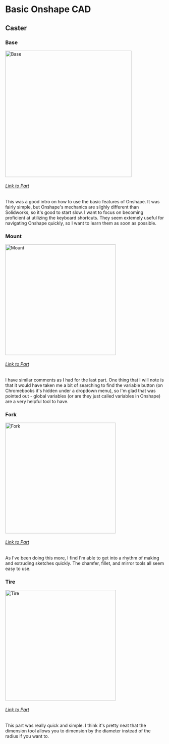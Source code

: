 # Basic Onshape CAD

## Caster
### Base

<img src="https://i.ibb.co/ZJ99xHH/Screenshot-2020-09-18-at-9-52-14-PM.png" alt="Base" width="400" >

 ###### <a href="https://cvilleschools.onshape.com/documents/fe0f2dbb14d1e4843598d2b3/w/76d1a63f938db24022943733/e/5b7ba448385e1834ab94ca36" >Link to Part</a> 
 
 This was a good intro on how to use the basic features of Onshape. It was fairly simple, but Onshape's mechanics are slighly different than Solidworks, so it's good to start slow. I want to focus on becoming proficient at utilizing the keyboard shortcuts. They seem extemely useful for navigating Onshape quickly, so I want to learn them as soon as possible. 
 
### Mount

<img src="https://i.ibb.co/HngZwxC/Screenshot-2020-09-18-at-10-53-27-PM.png" alt="Mount" width="350">

 ###### <a href="https://cvilleschools.onshape.com/documents/fe0f2dbb14d1e4843598d2b3/w/76d1a63f938db24022943733/e/985718ce75dd860efacd4be5" >Link to Part</a> 
 
I have similar comments as I had for the last part. One thing that I will note is that it would have taken me a bit of searching to find the variable button (on Chromebooks it's hidden under a dropdown menu), so I'm glad that was pointed out - global variables (or are they just called variables in Onshape) are a very helpful tool to have. 

### Fork

<img src="https://i.ibb.co/dDZ0jjJ/Screenshot-2020-09-19-at-1-00-09-AM.png" alt="Fork" width="350">

 ###### <a href="https://cvilleschools.onshape.com/documents/fe0f2dbb14d1e4843598d2b3/w/76d1a63f938db24022943733/e/dc4b9b71a1a6e5aeb68a24ae" >Link to Part</a> 

As I've been doing this more, I find I'm able to get into a rhythm of making and extruding sketches quickly. The chamfer, fillet, and mirror tools all seem easy to use.

### Tire

<img src="https://i.ibb.co/rp8BKr2/Screenshot-2020-09-19-at-10-22-10-AM.png" alt="Tire" width="350">

###### <a href="https://cvilleschools.onshape.com/documents/fe0f2dbb14d1e4843598d2b3/w/76d1a63f938db24022943733/e/311443b22c73cc190e1f36ce" >Link to Part</a> 

This part was really quick and simple. I think it's pretty neat that the dimension tool allows you to dimension by the diameter instead of the radius if you want to. 
